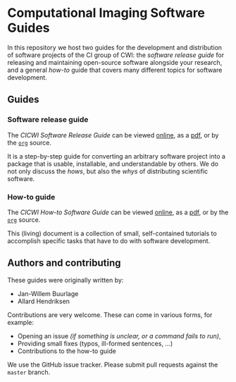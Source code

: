 # Computational Imaging Software Guides

In this repository we host two guides for the development and distribution of
software projects of the CI group of CWI: the _software release guide_ for
releasing and maintaining open-source software alongside your research, and a
general _how-to_ guide that covers many different topics for software
development.

## Guides
### Software release guide

The _CICWI Software Release Guide_ can be viewed
[online](https://cicwi.github.io/software-guidelines/software-release-guide), as
a
[pdf](https://github.com/cicwi/software-guidelines/raw/master/docs/software-release-guide.pdf),
or by the
[`org`](https://github.com/cicwi/software-guidelines/raw/master/software-release-guide.org)
source.

It is a step-by-step guide for converting an arbitrary software project into a
package that is usable, installable, and understandable by others. We do not
only discuss the _hows_, but also the _whys_ of distributing scientific
software.

### How-to guide

The _CICWI How-to Software Guide_ can be viewed
[online](https://cicwi.github.io/software-guidelines/how-to-guide), as a
[pdf](https://github.com/cicwi/software-guidelines/raw/master/docs/how-to-guide.pdf),
or by the
[`org`](https://github.com/cicwi/software-guidelines/raw/master/how-to-guide.org)
source.

This (living) document is a collection of small, self-contained tutorials to
accomplish specific tasks that have to do with software development.

## Authors and contributing

These guides were originally written by:
- Jan-Willem Buurlage
- Allard Hendriksen

Contributions are very welcome. These can come in various forms, for example:
- Opening an issue _(if something is unclear, or a command fails to run)_,
- Providing small fixes (typos, ill-formed sentences, ...)
- Contributions to the how-to guide

We use the GitHub issue tracker. Please submit pull requests against the
`master` branch.
